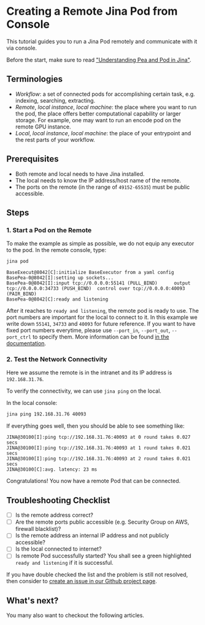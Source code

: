 # Creating a Remote Jina Pod from Console

This tutorial guides you to run a Jina Pod remotely and communicate with it via console.

Before the start, make sure to read ["Understanding Pea and Pod in Jina"](/tba). 

## Terminologies

- *Workflow*: a set of connected pods for accomplishing certain task, e.g. indexing, searching, extracting. 
- *Remote*, *local instance*, *local machine*: the place where you want to run the pod, the place offers better computational capability or larger storage. For example, one may want to run an encode pod on the remote GPU instance.  
- *Local*, *local instance*, *local machine*: the place of your entrypoint and the rest parts of your workflow.

## Prerequisites

- Both remote and local needs to have Jina installed.
- The local needs to know the IP address/host name of the remote.
- The ports on the remote (in the range of `49152-65535`) must be public accessible.

## Steps

### 1. Start a Pod on the Remote
To make the example as simple as possible, we do not equip any executor to the pod. In the remote console, type:
 
```bash
jina pod
```
  
```text
BaseExecut@8042[C]:initialize BaseExecutor from a yaml config
BasePea-0@8042[I]:setting up sockets...
BasePea-0@8042[I]:input tcp://0.0.0.0:55141 (PULL_BIND) 	 output tcp://0.0.0.0:34733 (PUSH_BIND)	 control over tcp://0.0.0.0:40093 (PAIR_BIND)
BasePea-0@8042[C]:ready and listening
```

After it reaches to `ready and listening`, the remote pod is ready to use. The port numbers are important for the local to connect to it. In this example we write down `55141`, `34733` and `40093` for future reference. If you want to have fixed port numbers everytime, please use `--port_in`, `--port_out`, `--port_ctrl` to specify them. More information can be found [in the documentation](/tba).

### 2. Test the Network Connectivity

Here we assume the remote is in the intranet and its IP address is `192.168.31.76`.

To verify the connectivity, we can use `jina ping` on the local.

In the local console:
```bash
jina ping 192.168.31.76 40093
```

If everything goes well, then you should be able to see something like:
```text
JINA@30100[I]:ping tcp://192.168.31.76:40093 at 0 round takes 0.027 secs
JINA@30100[I]:ping tcp://192.168.31.76:40093 at 1 round takes 0.021 secs
JINA@30100[I]:ping tcp://192.168.31.76:40093 at 2 round takes 0.021 secs
JINA@30100[C]:avg. latency: 23 ms
```

Congratulations! You now have a remote Pod that can be connected.

## Troubleshooting Checklist

- [ ] Is the remote address correct?
- [ ] Are the remote ports public accessible (e.g. Security Group on AWS, firewall blacklist)?
- [ ] Is the remote address an internal IP address and not publicly accessible?
- [ ] Is the local connected to internet?
- [ ] Is remote Pod successfully started? You shall see a green highlighted `ready and listening` if it is successful.

If you have double checked the list and the problem is still not resolved, then consider to [create an issue in our Github project page](https://github.com/jina-ai/jina/issues/new).

## What's next?

You many also want to checkout the following articles.

